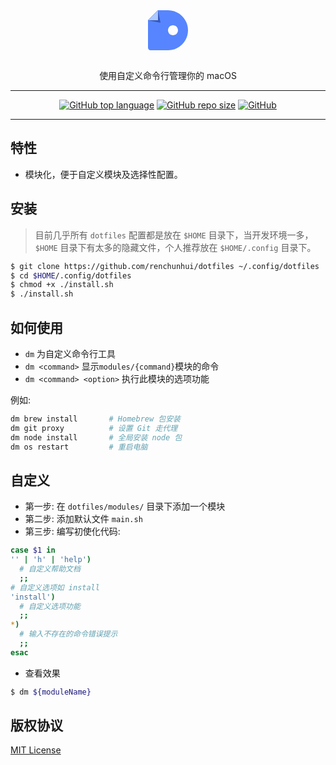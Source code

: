 <div align="center">
  <?xml version="1.0" encoding="UTF-8"?>
  <svg width="96px" height="96px" viewBox="0 0 96 96" version="1.1" xmlns="http://www.w3.org/2000/svg" xmlns:xlink="http://www.w3.org/1999/xlink">
      <g id="Pixel-2" stroke="none" stroke-width="1" fill="none" fill-rule="evenodd">
          <g id="编组" transform="translate(16.000000, 16.000000)">
              <path d="M32,0 C49.673112,0 64,14.326888 64,32 C64,49.4963809 49.9582171,63.7131276 32.5291785,63.9957129 L32,64 L4,64 C1.790861,64 2.705415e-16,62.209139 0,60 L0,16 L16,0 L32,0 Z M40,24 C35.581722,24 32,27.581722 32,32 C32,36.418278 35.581722,40 40,40 C44.418278,40 48,36.418278 48,32 C48,27.581722 44.418278,24 40,24 Z" id="形状结合" fill="#5685FF"></path>
              <polygon fill="#3558BE" points="8 8 16 0 20 20 0 16"></polygon>
              <polygon fill="#ADC7FF" points="8 8 16 0 16 16 0 16"></polygon>
          </g>
      </g>
  </svg>
  <p>使用自定义命令行管理你的 macOS</p>
</div>

- - -

<p align="center">
  <a href="https://github.com/RenChunhui/"><img alt="GitHub top language" src="https://img.shields.io/github/languages/top/renchunhui/dotfiles.svg"></a>
  <a href="https://github.com/RenChunhui/"><img alt="GitHub repo size" src="https://img.shields.io/github/repo-size/renchunhui/dotfiles"></a>
  <a href="./LICENSE"><img alt="GitHub" src="https://img.shields.io/github/license/renchunhui/dotfiles"></a>
</p>

- - -

特性
---
* 模块化，便于自定义模块及选择性配置。

安装
---

> 目前几乎所有 `dotfiles` 配置都是放在 `$HOME` 目录下，当开发环境一多，`$HOME` 目录下有太多的隐藏文件，个人推荐放在 `$HOME/.config` 目录下。

``` sh
$ git clone https://github.com/renchunhui/dotfiles ~/.config/dotfiles
$ cd $HOME/.config/dotfiles
$ chmod +x ./install.sh
$ ./install.sh
```

如何使用
---

* `dm` 为自定义命令行工具
* `dm <command>` 显示`modules/{command}`模块的命令
* `dm <command> <option>` 执行此模块的选项功能

例如:

``` bash
dm brew install       # Homebrew 包安装
dm git proxy          # 设置 Git 走代理
dm node install       # 全局安装 node 包
dm os restart         # 重启电脑
```

自定义
---

* 第一步: 在 `dotfiles/modules/` 目录下添加一个模块
* 第二步: 添加默认文件 `main.sh`
* 第三步: 编写初使化代码:

``` sh
case $1 in
'' | 'h' | 'help')
  # 自定义帮助文档
  ;;
# 自定义选项如 install
'install')
  # 自定义选项功能
  ;;
*)
  # 输入不存在的命令错误提示
  ;;
esac
```

* 查看效果
``` sh
$ dm ${moduleName}
```

版权协议
---

[MIT License](./LICENSE)
